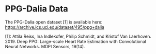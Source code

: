 # PPG-Dalia Data
The PPG-Dalia open dataset [1] is available here: https://archive.ics.uci.edu/dataset/495/ppg+dalia 

[1]: Attila Reiss, Ina Indlekofer, Philip Schmidt, and Kristof Van Laerhoven. 2019. Deep PPG: Large-scale Heart Rate Estimation with Convolutional Neural Networks. MDPI Sensors, 19(14).